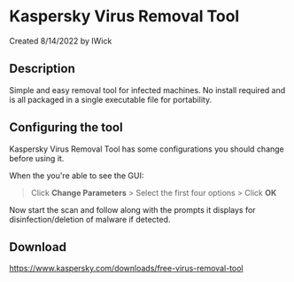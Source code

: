 # Kaspersky Virus Removal Tool
Created 8/14/2022 by IWick

## Description
Simple and easy removal tool for infected machines. No install required and is all packaged in a single executable file for portability.

## Configuring the tool

Kaspersky Virus Removal Tool has some configurations you should change before using it.

When the you're able to see the GUI:

> Click **Change Parameters** > Select the first four options > Click **OK** 

Now start the scan and follow along with the prompts it displays for disinfection/deletion of malware if detected.


## Download
https://www.kaspersky.com/downloads/free-virus-removal-tool
